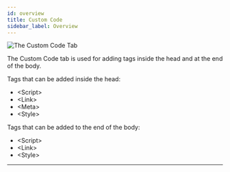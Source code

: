 ```yaml
---
id: overview
title: Custom Code
sidebar_label: Overview
---
```


![The Custom Code Tab](/scr/project-settings-code-general.png)

The Custom Code tab is used for adding tags inside the head and at the end of the body.

Tags that can be added inside the head:

-   &lt;Script&gt;
-   &lt;Link&gt;
-   &lt;Meta&gt;
-   &lt;Style&gt;

Tags that can be added to the end of the body:

-   &lt;Script&gt;
-   &lt;Link&gt;
-   &lt;Style&gt;

---
